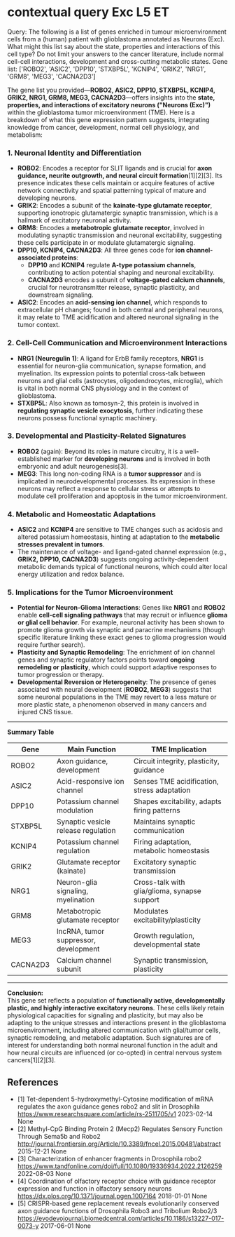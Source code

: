 # contextual query Exc L5 ET

Query: The following is a list of genes enriched in tumour microenvironment cells from a (human) patient with glioblastoma  annotated as Neurons (Exc).  What might this list say about the state, properties and interactions of this cell type?  Do not limit your answers to the cancer literature,  include normal cell-cell interactions, development and cross-cutting metabolic states.  Gene list: ['ROBO2', 'ASIC2', 'DPP10', 'STXBP5L', 'KCNIP4', 'GRIK2', 'NRG1', 'GRM8', 'MEG3', 'CACNA2D3']

The gene list you provided—**ROBO2, ASIC2, DPP10, STXBP5L, KCNIP4, GRIK2, NRG1, GRM8, MEG3, CACNA2D3**—offers insights into the **state, properties, and interactions of excitatory neurons ("Neurons (Exc)")** within the glioblastoma tumor microenvironment (TME). Here is a breakdown of what this gene expression pattern suggests, integrating knowledge from cancer, development, normal cell physiology, and metabolism:

### 1. Neuronal Identity and Differentiation

- **ROBO2**: Encodes a receptor for SLIT ligands and is crucial for **axon guidance, neurite outgrowth, and neural circuit formation**[1][2][3]. Its presence indicates these cells maintain or acquire features of active network connectivity and spatial patterning typical of mature and developing neurons.
- **GRIK2**: Encodes a subunit of the **kainate-type glutamate receptor**, supporting ionotropic glutamatergic synaptic transmission, which is a hallmark of excitatory neuronal activity.
- **GRM8**: Encodes a **metabotropic glutamate receptor**, involved in modulating synaptic transmission and neuronal excitability, suggesting these cells participate in or modulate glutamatergic signaling.
- **DPP10, KCNIP4, CACNA2D3**: All three genes code for **ion channel-associated proteins**:
  - **DPP10** and **KCNIP4** regulate **A-type potassium channels**, contributing to action potential shaping and neuronal excitability.
  - **CACNA2D3** encodes a subunit of **voltage-gated calcium channels**, crucial for neurotransmitter release, synaptic plasticity, and downstream signaling.
- **ASIC2**: Encodes an **acid-sensing ion channel**, which responds to extracellular pH changes; found in both central and peripheral neurons, it may relate to TME acidification and altered neuronal signaling in the tumor context.

### 2. Cell-Cell Communication and Microenvironment Interactions

- **NRG1 (Neuregulin 1)**: A ligand for ErbB family receptors, **NRG1** is essential for neuron-glia communication, synapse formation, and myelination. Its expression points to potential cross-talk between neurons and glial cells (astrocytes, oligodendrocytes, microglia), which is vital in both normal CNS physiology and in the context of glioblastoma.
- **STXBP5L**: Also known as tomosyn-2, this protein is involved in **regulating synaptic vesicle exocytosis**, further indicating these neurons possess functional synaptic machinery.

### 3. Developmental and Plasticity-Related Signatures

- **ROBO2** (again): Beyond its roles in mature circuitry, it is a well-established marker for **developing neurons** and is involved in both embryonic and adult neurogenesis[3].
- **MEG3**: This long non-coding RNA is a **tumor suppressor** and is implicated in neurodevelopmental processes. Its expression in these neurons may reflect a response to cellular stress or attempts to modulate cell proliferation and apoptosis in the tumor microenvironment.

### 4. Metabolic and Homeostatic Adaptations

- **ASIC2** and **KCNIP4** are sensitive to TME changes such as acidosis and altered potassium homeostasis, hinting at adaptation to the **metabolic stresses prevalent in tumors**.
- The maintenance of voltage- and ligand-gated channel expression (e.g., **GRIK2, DPP10, CACNA2D3**) suggests ongoing activity-dependent metabolic demands typical of functional neurons, which could alter local energy utilization and redox balance.

### 5. Implications for the Tumor Microenvironment

- **Potential for Neuron-Glioma Interactions**: Genes like **NRG1** and **ROBO2** enable **cell-cell signaling pathways** that may recruit or influence **glioma or glial cell behavior**. For example, neuronal activity has been shown to promote glioma growth via synaptic and paracrine mechanisms (though specific literature linking these exact genes to glioma progression would require further search).
- **Plasticity and Synaptic Remodeling**: The enrichment of ion channel genes and synaptic regulatory factors points toward **ongoing remodeling or plasticity**, which could support adaptive responses to tumor progression or therapy.
- **Developmental Reversion or Heterogeneity**: The presence of genes associated with neural development (**ROBO2, MEG3**) suggests that some neuronal populations in the TME may revert to a less mature or more plastic state, a phenomenon observed in many cancers and injured CNS tissue.

---

**Summary Table**

| Gene        | Main Function                        | TME Implication                              |
|-------------|--------------------------------------|----------------------------------------------|
| ROBO2       | Axon guidance, development           | Circuit integrity, plasticity, guidance      |
| ASIC2       | Acid-responsive ion channel          | Senses TME acidification, stress adaptation  |
| DPP10       | Potassium channel modulation         | Shapes excitability, adapts firing patterns  |
| STXBP5L     | Synaptic vesicle release regulation  | Maintains synaptic communication             |
| KCNIP4      | Potassium channel regulation         | Firing adaptation, metabolic homeostasis     |
| GRIK2       | Glutamate receptor (kainate)         | Excitatory synaptic transmission             |
| NRG1        | Neuron-glia signaling, myelination   | Cross-talk with glia/glioma, synapse support |
| GRM8        | Metabotropic glutamate receptor      | Modulates excitability/plasticity            |
| MEG3        | lncRNA, tumor suppressor, development| Growth regulation, developmental state       |
| CACNA2D3    | Calcium channel subunit              | Synaptic transmission, plasticity            |

---

**Conclusion:**  
This gene set reflects a population of **functionally active, developmentally plastic, and highly interactive excitatory neurons**. These cells likely retain physiological capacities for signaling and plasticity, but may also be adapting to the unique stresses and interactions present in the glioblastoma microenvironment, including altered communication with glial/tumor cells, synaptic remodeling, and metabolic adaptation. Such signatures are of interest for understanding both normal neuronal function in the adult and how neural circuits are influenced (or co-opted) in central nervous system cancers[1][2][3].



## References

- [1] Tet-dependent 5-hydroxymethyl-Cytosine modification of mRNA regulates the axon guidance genes robo2 and slit in Drosophila https://www.researchsquare.com/article/rs-2511705/v1 2023-02-14 None
- [2] Methyl-CpG Binding Protein 2 (Mecp2) Regulates Sensory Function Through Sema5b and Robo2 http://journal.frontiersin.org/Article/10.3389/fncel.2015.00481/abstract 2015-12-21 None
- [3] Characterization of enhancer fragments in Drosophila robo2 https://www.tandfonline.com/doi/full/10.1080/19336934.2022.2126259 2022-08-03 None
- [4] Coordination of olfactory receptor choice with guidance receptor expression and function in olfactory sensory neurons https://dx.plos.org/10.1371/journal.pgen.1007164 2018-01-01 None
- [5] CRISPR-based gene replacement reveals evolutionarily conserved axon guidance functions of Drosophila Robo3 and Tribolium Robo2/3 https://evodevojournal.biomedcentral.com/articles/10.1186/s13227-017-0073-y 2017-06-01 None